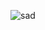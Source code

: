 ![sad](https://media2.giphy.com/media/v1.Y2lkPTc5MGI3NjExNmJ2MGk2OTdxcmthb2N0ajVteW9nbTF3a3RiNGxvODU0eDZkNnY4ZCZlcD12MV9pbnRlcm5hbF9naWZfYnlfaWQmY3Q9Zw/Iqgx0d3RyRoW9c0Xpi/giphy.gif)
